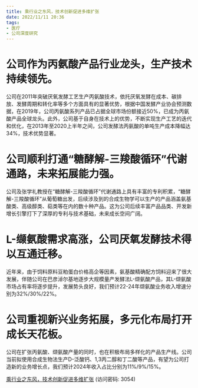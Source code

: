 ```yaml
---
title: 乘行业之东风，技术创新促进多维扩张
date: 2022/11/11 20:36
tags:
- 医疗
- 公司深度研究
---
```

# 公司作为丙氨酸产品行业龙头，生产技术持续领先。
公司在2011年突破厌氧发酵工艺生产丙氨酸技术，依托厌氧发酵在成本、碳排放、发酵周期和转化率等多个方面具有的显著优势，根据中国发酵产业协会预测数据，在2019年，公司丙氨酸系列产品已占据全球市场份额接近50%，已成为丙氨酸产品全球龙头。此外，公司基于自身在技术上的优势，不断实现生产工艺的迭代和优化，在2013年至2020上半年之间，公司发酵法丙氨酸的单吨生产成本降幅达34%，技术优势显著。

# 公司顺利打通“糖酵解-三羧酸循环”代谢通路，未来拓展能力强。
公司及张学礼教授在“糖酵解-三羧酸循环”代谢通路上具有丰富的专利积累，“糖酵解-三羧酸循环”从葡萄糖出发，后续涉及到的合成生物学可以生产的产品涵盖氨基酸类、高级醇类、萜类等在内的数十种产品。这为公司后续丰富产品品类、开发新增长引擎打下了深厚的专利与技术基础，未来成长空间广阔。
<!--more-->
# L-缬氨酸需求高涨，公司厌氧发酵技术得以互通迁移。
近年来，由于饲料原料豆粕蛋白价格高企等因素，氨基酸精确配方饲料迎来了很大发展，伴随公司在巴彦淖尔基地逐步大规模量产发酵法L-缬氨酸产品，其L-缬氨酸市场占有率将逐步提升，发展势头良好，我们预计22-24年缬氨酸业务收入增速分别为32%/30%/22%。

# 公司重视新兴业务拓展，多元化布局打开成长天花板。
公司在扩张丙氨酸、缬氨酸产量的同时，也在积极布局多样化的产品生产线。公司当前拟使用合成生物法生产D-泛酸钙、1,3丙二醇和丁二酸等产品，有望为公司打造新的业务增长点，我们预计2024年收入占比分别为11%/9%/15%。




[乘行业之东风，技术创新促进多维扩张](https://url12.ctfile.com/f/3948612-722963919-5139cf?p=3054)
(访问密码: 3054)
